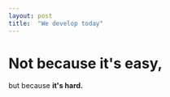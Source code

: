 ```yaml
---
layout: post
title:  "We develop today"
---
```


# Not because it's easy,

but because **it's hard.**
